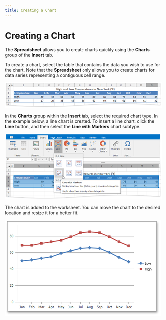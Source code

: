 ```yaml
---
title: Creating a Chart
---
```

# Creating a Chart
The **Spreadsheet** allows you to create charts quickly using the **Charts** group of the **Insert** tab.

To create a chart, select the table that contains the data you wish to use for the chart. Note that the **Spreadsheet** only allows you to create charts for data series representing a contiguous cell range.

![CreateLineChartExample](../../../images/img22013.png)

In the **Charts** group within the **Insert** tab, select the required chart type. In the example below, a line chart is created. To insert a line chart, click the **Line** button, and then select the **Line with Markers** chart subtype.

![CreateLineChartExample2](../../../images/img22014.png)

The chart is added to the worksheet. You can move the chart to the desired location and resize it for a better fit.

![CreateLineChartExample3](../../../images/img22015.png)